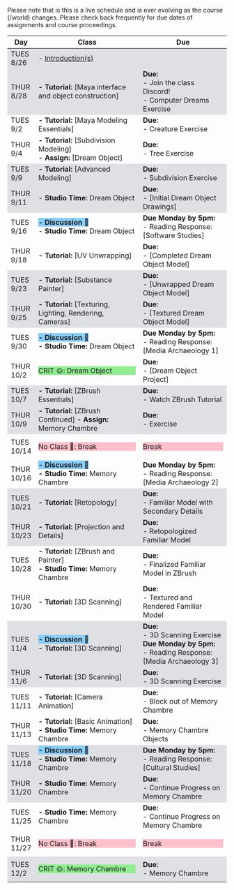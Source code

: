 <!--removes sidebar outline-->
<style>
  tbody tr:nth-child(4n+1),
    tbody tr:nth-child(4n+2) {
  background-color: 
#dee0e3

;
    }
#no-class{
    background-color: pink;
}

</style>

 Please note that is this is a live schedule and is ever evolving as the course (/world) changes. Please check back frequently for due dates of assignments and course proceedings.

|Day|Class| Due |
|---|---|---|
|TUES<br>8/26| - [Introduction(s)](./0_Introduction.md)| |
|THUR<br>8/28| **- Tutorial:** [Maya interface and object construction]|**Due:**<br>- Join the class Discord! <br> - Computer Dreams Exercise|
|TUES<br>9/2|**- Tutorial:** [Maya Modeling Essentials]|**Due:**<br>- Creature Exercise|
|THUR<br>9/4|**- Tutorial:** [Subdivision Modeling]<br>**- Assign:** [Dream Object]|**Due:**<br>- Tree Exercise|
|TUES<br>9/9|**- Tutorial:** [Advanced Modeling]|**Due:**<br>- Subdivision Exercise|
|THUR<br>9/11|- **Studio Time:** Dream Object|**Due:**<br>- [Initial Dream Object Drawings]|
|TUES<br>9/16|<span style = "background-color: lightskyblue;">**- Discussion 📖**</span><br> - **Studio Time:** Dream Object|**Due Monday by 5pm:**<br>- Reading Response: [Software Studies]|
|THUR<br>9/18|**- Tutorial:** [UV Unwrapping]|**Due:**<br>- [Completed Dream Object Model]|
|TUES<br>9/23|**- Tutorial:** [Substance Painter]|**Due:**<br>- [Unwrapped Dream Object Model]|
|THUR<br>9/25|**- Tutorial:** [Texturing, Lighting, Rendering, Cameras]|**Due:**<br>- [Textured Dream Object Model]|
|TUES<br>9/30|<span style = "background-color: lightskyblue;">**- Discussion 📖**</span><br>**- Studio Time:** Dream Object|**Due Monday by 5pm:**<br> - Reading Response: [Media Archaeology 1]|
|THUR<br>10/2|<p style="background-color: lightgreen;">CRIT 🌞: Dream Object</p>|**Due:**<br>- [Dream Object Project]|
|TUES<br>10/7|**- Tutorial:** [ZBrush Essentials]|**Due:**<br> - Watch ZBrush Tutorial|
|THUR<br>10/9|**- Tutorial:** [ZBrush Continued] **- Assign:** Memory Chambre|**Due:**<br> - Exercise|
|TUES<br>10/14|<p style="background-color: pink;">No Class 🌝: Break </p>|<p style="background-color: pink;">Break </p>|
|THUR<br>10/16|<span style = "background-color: lightskyblue;">**- Discussion 📖**</span><br>**- Studio Time:** Memory Chambre|**Due Monday by 5pm:**<br> - Reading Response: [Media Archaeology 2]|
|TUES<br>10/21|**- Tutorial:** [Retopology]|**Due:**<br> - Familiar Model with Secondary Details|
|THUR<br>10/23|**- Tutorial:** [Projection and Details]|**Due:**<br> - Retopologized Familiar Model|
|TUES<br>10/28|**- Tutorial:** [ZBrush and Painter]<br>**- Studio Time:** Memory Chambre|**Due:**<br> - Finalized Familiar Model in ZBrush|
|THUR<br>10/30|**- Tutorial:** [3D Scanning]|**Due:**<br> - Textured and Rendered Familiar Model|
|TUES<br>11/4|<span style = "background-color: lightskyblue;">**- Discussion 📖**</span><br>**- Tutorial:** [3D Scanning]|**Due:**<br> - 3D Scanning Exercise <br> **Due Monday by 5pm:**<br>- Reading Response: [Media Archaeology 3]|
|THUR<br>11/6|**- Tutorial:** [3D Scanning]|**Due:**<br> - 3D Scanning Exercise|
|TUES<br>11/11|**- Tutorial:** [Camera Animation]|**Due:**<br> - Block out of Memory Chambre|
|THUR<br>11/13|**- Tutorial:** [Basic Animation]**<br>- Studio Time:** Memory Chambre|**Due:**<br> - Memory Chambre Objects|
|TUES<br>11/18|<span style = "background-color: lightskyblue;">**- Discussion 📖**</span><br>**- Studio Time:** Memory Chambre|**Due Monday by 5pm:**<br>- Reading Response: [Cultural Studies]|
|THUR<br>11/20|**- Studio Time:** Memory Chambre|**Due:**<br> - Continue Progress on Memory Chambre|
|TUES<br>11/25|**- Studio Time:** Memory Chambre|**Due:**<br>- Continue Progress on Memory Chambre|
|THUR<br>11/27|<p style="background-color: pink;">No Class 🌝: Break</p>|<p style="background-color: pink;">Break </p>|
|TUES<br>12/2|<p style="background-color: lightgreen;">CRIT 🌞: Memory Chambre</p>|**Due:**<br>- Memory Chambre|








